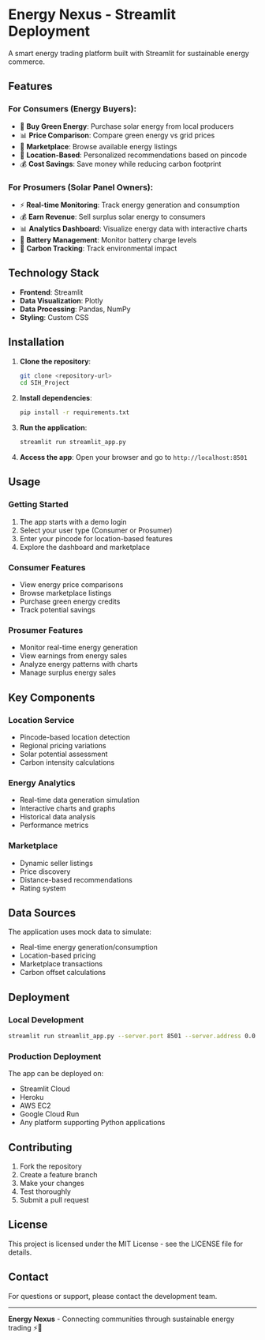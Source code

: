 # Energy Nexus - Streamlit Deployment

A smart energy trading platform built with Streamlit for sustainable energy commerce.

## Features

### For Consumers (Energy Buyers):
- 🛒 **Buy Green Energy**: Purchase solar energy from local producers
- 📊 **Price Comparison**: Compare green energy vs grid prices
- 🏪 **Marketplace**: Browse available energy listings
- 📍 **Location-Based**: Personalized recommendations based on pincode
- 💰 **Cost Savings**: Save money while reducing carbon footprint

### For Prosumers (Solar Panel Owners):
- ⚡ **Real-time Monitoring**: Track energy generation and consumption
- 💰 **Earn Revenue**: Sell surplus solar energy to consumers
- 📊 **Analytics Dashboard**: Visualize energy data with interactive charts
- 🔋 **Battery Management**: Monitor battery charge levels
- 🌱 **Carbon Tracking**: Track environmental impact

## Technology Stack

- **Frontend**: Streamlit
- **Data Visualization**: Plotly
- **Data Processing**: Pandas, NumPy
- **Styling**: Custom CSS

## Installation

1. **Clone the repository**:
   ```bash
   git clone <repository-url>
   cd SIH_Project
   ```

2. **Install dependencies**:
   ```bash
   pip install -r requirements.txt
   ```

3. **Run the application**:
   ```bash
   streamlit run streamlit_app.py
   ```

4. **Access the app**:
   Open your browser and go to `http://localhost:8501`

## Usage

### Getting Started
1. The app starts with a demo login
2. Select your user type (Consumer or Prosumer)
3. Enter your pincode for location-based features
4. Explore the dashboard and marketplace

### Consumer Features
- View energy price comparisons
- Browse marketplace listings
- Purchase green energy credits
- Track potential savings

### Prosumer Features
- Monitor real-time energy generation
- View earnings from energy sales
- Analyze energy patterns with charts
- Manage surplus energy sales

## Key Components

### Location Service
- Pincode-based location detection
- Regional pricing variations
- Solar potential assessment
- Carbon intensity calculations

### Energy Analytics
- Real-time data generation simulation
- Interactive charts and graphs
- Historical data analysis
- Performance metrics

### Marketplace
- Dynamic seller listings
- Price discovery
- Distance-based recommendations
- Rating system

## Data Sources

The application uses mock data to simulate:
- Real-time energy generation/consumption
- Location-based pricing
- Marketplace transactions
- Carbon offset calculations

## Deployment

### Local Development
```bash
streamlit run streamlit_app.py --server.port 8501 --server.address 0.0.0.0
```

### Production Deployment
The app can be deployed on:
- Streamlit Cloud
- Heroku
- AWS EC2
- Google Cloud Run
- Any platform supporting Python applications

## Contributing

1. Fork the repository
2. Create a feature branch
3. Make your changes
4. Test thoroughly
5. Submit a pull request

## License

This project is licensed under the MIT License - see the LICENSE file for details.

## Contact

For questions or support, please contact the development team.

---

**Energy Nexus** - Connecting communities through sustainable energy trading ⚡🌱
